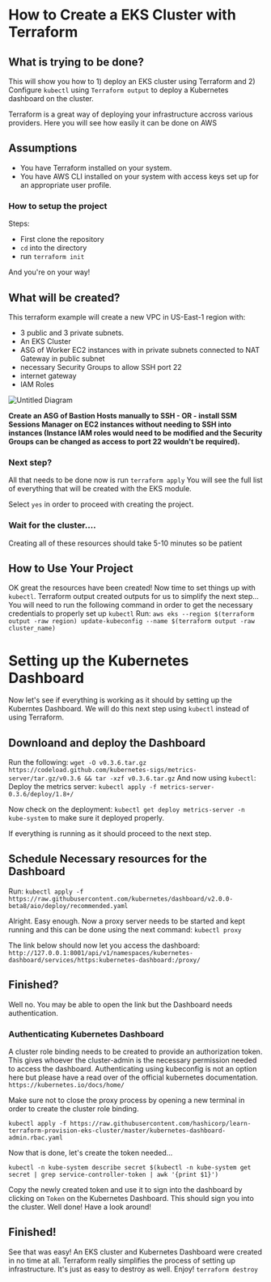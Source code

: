 # How to Create a EKS Cluster with Terraform

## What is trying to be done?
This will show you how to 1) deploy an EKS cluster using Terraform and 2) Configure `kubectl` using `Terraform output` to deploy a Kubernetes dashboard on the cluster.

Terraform is a great way of deploying your infrastructure accross various providers. Here you will see how easily it can be done on AWS

## Assumptions
- You have Terraform installed on your system.
- You have AWS CLI installed on your system with access keys set up for an appropriate user profile.

### How to setup the project
Steps:
- First clone the repository 
- `cd` into the directory 
- run `terraform init` 

And you're on your way!

## What will be created?
This terraform example will create a new VPC in US-East-1 region with:
- 3 public and 3 private subnets. 
- An EKS Cluster
- ASG of Worker EC2 instances with in private subnets connected to NAT Gateway in public subnet
- necessary Security Groups to allow SSH port 22
- internet gateway
- IAM Roles 


![Untitled Diagram](https://user-images.githubusercontent.com/62077185/125118484-c399a800-e0bd-11eb-8f31-1aed00bbd542.png)

**Create an ASG of Bastion Hosts manually to SSH - OR - install SSM Sessions Manager on EC2 instances without needing to SSH into instances (Instance IAM roles would need to be modified and the Security Groups can be changed as access to port 22 wouldn't be required).**

### Next step?
All that needs to be done now is run `terraform apply`
You will see the full list of everything that will be created with the EKS module.

Select `yes` in order to proceed with creating the project.

### Wait for the cluster....
Creating all of these resources should take 5-10 minutes so be patient


## How to Use Your Project
OK great the resources have been created! Now time to set things up with `kubectl`.
Terraform output created outputs for us to simplify the next step...
You will need to run the following command in order to get the necessary credentials to properly set up `kubectl`
Run: `aws eks --region $(terraform output -raw region) update-kubeconfig --name $(terraform output -raw cluster_name)`

# Setting up the Kubernetes Dashboard
Now let's see if everything is working as it should by setting up the Kuberntes Dashboard. We will do this next step using `kubectl` instead of using Terraform. 

## Downloand and deploy the Dashboard
Run the following: `wget -O v0.3.6.tar.gz https://codeload.github.com/kubernetes-sigs/metrics-server/tar.gz/v0.3.6 && tar -xzf v0.3.6.tar.gz`
And now using `kubectl`:
Deploy the metrics server: `kubectl apply -f metrics-server-0.3.6/deploy/1.8+/`

Now check on the deployment: `kubectl get deploy metrics-server -n kube-system` to make sure it deployed properly.

If everything is running as it should proceed to the next step.

## Schedule Necessary resources for the Dashboard
Run: `kubectl apply -f https://raw.githubusercontent.com/kubernetes/dashboard/v2.0.0-beta8/aio/deploy/recommended.yaml`

Alright. Easy enough. Now a proxy server needs to be started and kept running and this can be done using the next command:
`kubectl proxy`

The link below should now let you access the dashboard: 
`http://127.0.0.1:8001/api/v1/namespaces/kubernetes-dashboard/services/https:kubernetes-dashboard:/proxy/`


## Finished?
Well no. You may be able to open the link but the Dashboard needs authentication. 

### Authenticating Kubernetes Dashboard
A cluster role binding needs to be created to provide an authorization token. This gives whoever the cluster-admin is the necessary permission needed to access the dashboard. Authenticating using kubeconfig is not an option here but please have a read over of the official kubernetes documentation. `https://kubernetes.io/docs/home/`

Make sure not to close the proxy process by opening a new terminal in order to create the cluster role binding.

`kubectl apply -f https://raw.githubusercontent.com/hashicorp/learn-terraform-provision-eks-cluster/master/kubernetes-dashboard-admin.rbac.yaml`

Now that is done, let's create the token needed...

`kubectl -n kube-system describe secret $(kubectl -n kube-system get secret | grep service-controller-token | awk '{print $1}')`

Copy the newly created token and use it to sign into the dashboard by clicking on `Token` on the Kubernetes Dashboard. 
This should sign you into the cluster. Well done! Have a look around!

## Finished!
See that was easy! An EKS cluster and Kubernetes Dashboard were created in no time at all. Terraform really simplifies the process of setting up infrastructure. It's just as easy to destroy as well. Enjoy!
`terraform destroy`

